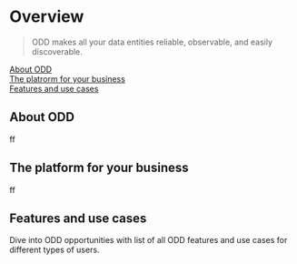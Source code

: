 # Overview
> ODD makes all your data entities reliable, observable, and easily discoverable.

[About ODD](#About-ODD) \
[The platrorm for your business](#The) \
[Features and use cases](../Overview.md#F) 

## <a name="About-ODD"></a>About ODD
ff
## <a name="The"></a>The platform for your business
ff
## <a name="F"></a>Features and use cases 
Dive into ODD opportunities with list of all ODD features and use cases for different types of users.